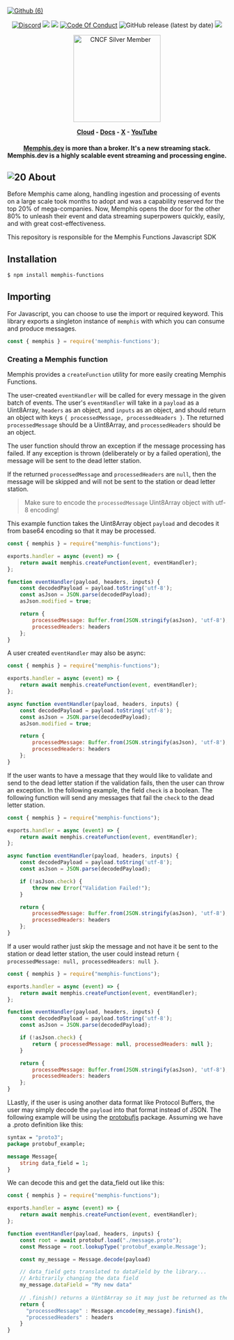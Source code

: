 [![Github (6)](https://github.com/memphisdev/memphis/assets/107035359/bc2feafc-946c-4569-ab8d-836bc0181890)](https://www.functions.memphis.dev/)
<p align="center">
<a href="https://memphis.dev/discord"><img src="https://img.shields.io/discord/963333392844328961?color=6557ff&label=discord" alt="Discord"></a>
<a href="https://github.com/memphisdev/memphis/issues?q=is%3Aissue+is%3Aclosed"><img src="https://img.shields.io/github/issues-closed/memphisdev/memphis?color=6557ff"></a> 
  <img src="https://img.shields.io/npm/dw/memphis-dev?color=ffc633&label=installations">
<a href="https://github.com/memphisdev/memphis/blob/master/CODE_OF_CONDUCT.md"><img src="https://img.shields.io/badge/Code%20of%20Conduct-v1.0-ff69b4.svg?color=ffc633" alt="Code Of Conduct"></a> 
<img alt="GitHub release (latest by date)" src="https://img.shields.io/github/v/release/memphisdev/memphis?color=61dfc6">
<img src="https://img.shields.io/github/last-commit/memphisdev/memphis?color=61dfc6&label=last%20commit">
</p>

<div align="center">
  
  <img width="200" alt="CNCF Silver Member" src="https://www.cncf.io/wp-content/uploads/2022/07/cncf-white-logo.svg#gh-dark-mode-only">
  
</div>
 
 <b><p align="center">
  <a href="https://memphis.dev/pricing/">Cloud</a> - <a href="https://memphis.dev/docs/">Docs</a> - <a href="https://twitter.com/Memphis_Dev">X</a> - <a href="https://www.youtube.com/channel/UCVdMDLCSxXOqtgrBaRUHKKg">YouTube</a>
</p></b>

<div align="center">

  <h4>

**[Memphis.dev](https://memphis.dev)** is more than a broker. It's a new streaming stack.<br>
Memphis.dev is a highly scalable event streaming and processing engine.<br>

  </h4>
  
</div>

## ![20](https://user-images.githubusercontent.com/70286779/220196529-abb958d2-5c58-4c33-b5e0-40f5446515ad.png) About

Before Memphis came along, handling ingestion and processing of events on a large scale took months to adopt and was a capability reserved for the top 20% of mega-companies. Now, Memphis opens the door for the other 80% to unleash their event and data streaming superpowers quickly, easily, and with great cost-effectiveness.

This repository is responsible for the Memphis Functions Javascript SDK

## Installation

```sh
$ npm install memphis-functions
```

## Importing

For Javascript, you can choose to use the import or required keyword. This library exports a singleton instance of `memphis` with which you can consume and produce messages.

```js
const { memphis } = require('memphis-functions');
```

### Creating a Memphis function
Memphis provides a `createFunction` utility for more easily creating Memphis Functions. 

The user-created `eventHandler` will be called for every message in the given batch of events. The user's `eventHandler` will take in a `payload` as a Uint8Array, `headers` as an object, and `inputs` as an object, and should return an object with keys `{ processedMessage, processedHeaders }`. The returned `processedMessage` should be a Uint8Array, and `processedHeaders` should be an object.

The user function should throw an exception if the message processing has failed. If any exception is thrown (deliberately or by a failed operation), the message will be sent to the dead letter station.

If the returned `processedMessage` and `processedHeaders` are `null`, then the message will be skipped and will not be sent to the station or dead letter station.

> Make sure to encode the `processedMessage` Uint8Array object with utf-8 encoding!

This example function takes the Uint8Array object `payload` and decodes it from base64 encoding so that it may be processed.

```javascript
const { memphis } = require("memphis-functions");

exports.handler = async (event) => {
    return await memphis.createFunction(event, eventHandler);
};

function eventHandler(payload, headers, inputs) {
    const decodedPayload = payload.toString('utf-8');
    const asJson = JSON.parse(decodedPayload);
    asJson.modified = true;

    return {
        processedMessage: Buffer.from(JSON.stringify(asJson), 'utf-8'),
        processedHeaders: headers
    };
}
```

A user created `eventHandler` may also be async:

```javascript
const { memphis } = require("memphis-functions");

exports.handler = async (event) => {
    return await memphis.createFunction(event, eventHandler);
};

async function eventHandler(payload, headers, inputs) {
    const decodedPayload = payload.toString('utf-8');
    const asJson = JSON.parse(decodedPayload);
    asJson.modified = true;

    return {
        processedMessage: Buffer.from(JSON.stringify(asJson), 'utf-8'),
        processedHeaders: headers
    };
}
```

If the user wants to have a message that they would like to validate and send to the dead letter station if the validation fails, then the user can throw an exception. In the following example, the field `check` is a boolean. The following function will send any messages that fail the `check` to the dead letter station.

```javascript
const { memphis } = require("memphis-functions");

exports.handler = async (event) => {
    return await memphis.createFunction(event, eventHandler);
};

async function eventHandler(payload, headers, inputs) {
    const decodedPayload = payload.toString('utf-8');
    const asJson = JSON.parse(decodedPayload);

    if (!asJson.check) {
        throw new Error("Validation Failed!");
    }

    return {
        processedMessage: Buffer.from(JSON.stringify(asJson), 'utf-8'),
        processedHeaders: headers
    };
}
```

If a user would rather just skip the message and not have it be sent to the station or dead letter station, the user could instead return `{ processedMessage: null, processedHeaders: null }`.

```javascript
const { memphis } = require("memphis-functions");

exports.handler = async (event) => {
    return await memphis.createFunction(event, eventHandler);
};

function eventHandler(payload, headers, inputs) {
    const decodedPayload = payload.toString('utf-8');
    const asJson = JSON.parse(decodedPayload);

    if (!asJson.check) {
        return { processedMessage: null, processedHeaders: null };
    }

    return {
        processedMessage: Buffer.from(JSON.stringify(asJson), 'utf-8'),
        processedHeaders: headers
    };
}
```

LLastly, if the user is using another data format like Protocol Buffers, the user may simply decode the `payload` into that format instead of JSON. The following example will be using the [protobufjs](https://github.com/protobufjs/protobuf.js/) package. Assuming we have a .proto definition like this: 

```proto
syntax = "proto3";
package protobuf_example;

message Message{
    string data_field = 1;
}
```

We can decode this and get the data_field out like this:

```javascript
const { memphis } = require("memphis-functions");

exports.handler = async (event) => {
    return await memphis.createFunction(event, eventHandler);
};

function eventHandler(payload, headers, inputs) {
    const root = await protobuf.load("./message.proto");
    const Message = root.lookupType('protobuf_example.Message');

    const my_message = Message.decode(payload)

    // data_field gets translated to dataField by the library...
    // Arbitrarily changing the data field
    my_message.dataField = "My new data"
    
    // .finish() returns a Uint8Array so it may just be returned as the processedMessage
    return {
      "processedMessage" : Message.encode(my_message).finish(),
      "processedHeaders" : headers
    }
}


```
